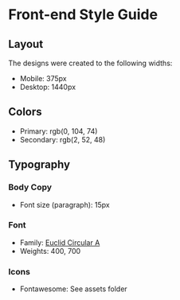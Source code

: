# Front-end Style Guide

## Layout

The designs were created to the following widths:

- Mobile: 375px
- Desktop: 1440px

## Colors

- Primary: rgb(0, 104, 74)
- Secondary: rgb(2, 52, 48)

## Typography

### Body Copy

- Font size (paragraph): 15px

### Font

- Family: [Euclid Circular A](https://www.cdnfonts.com/euclid-circular-a.font)
- Weights: 400, 700

### Icons

- Fontawesome: See assets folder
